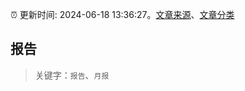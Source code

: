 :alarm_clock: 更新时间: 2024-06-18 13:36:27。[文章来源](/README.md)、[文章分类](/TAGS.md)

## 报告


> 关键字：`报告`、`月报`



